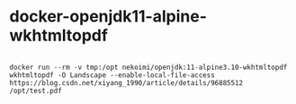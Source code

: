 # docker-openjdk11-alpine-wkhtmltopdf

```shell

docker run --rm -v tmp:/opt nekoimi/openjdk:11-alpine3.10-wkhtmltopdf wkhtmltopdf -O Landscape --enable-local-file-access https://blog.csdn.net/xiyang_1990/article/details/96885512 /opt/test.pdf

```
